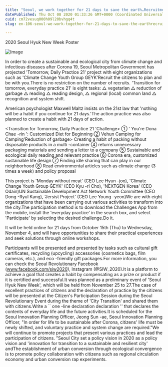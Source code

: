 ```yaml
---
title: "Seoul, we work together for 21 days to save the earth…Recruitment"
datePublished: Thu Oct 08 2020 01:33:26 GMT+0000 (Coordinated Universal Time)
cuid: cm72vesuq000h09l20bvhgq4t
slug: en-106-seoul-we-work-together-for-21-days-to-save-the-earthrecruitment

---
```



2020 Seoul Hyuk New Week Poster

![Image](https://cdn.hashnode.com/res/hashnode/image/upload/v1739422774802/cb8f5c7b-ff9f-4823-a23b-d781c0a27ce6.jpeg)

In order to create a sustainable and ecological city from climate change and infectious diseases after Corona 19, Seoul Metropolitan Government has projected 'Tomorrow, Daily Practice 21' project with eight organizations such as 'Climate Change Youth Group GEYK'Recruit the citizens to plan and be with you.There is no restriction on the number of recruits. 'Transition for tomorrow, everyday practice 21' is eight tasks: △ vegetarian △ reduction of garbage △ reading △ reading design, △ regional (local) common land △ recognition and system shift.

American psychologist Maxwell Maltz insists on the 21st law that 'nothing will be a habit if you continue for 21 days.'The action practice was also planned to create a habit with 21 days of action.

<Transition for Tomorrow, Daily Practice 21 'Challenge> ① <Vegetables>' You're Dona Chae -rin ': Customized Diet for Beginning ② <Vegetable> Vehun Camping for Camping'Reduction of garbage> Creating a habit of packing without disposable products in a multi -container ④ <Reduce garbage> returns unnecessary packaging materials and sending a letter to a company ⑤ <Reading> Sustainable and ecological daily reading and relevant practice ⑥<Life Design> Corona era, customized sustainable life design ⑦ <Local Communication> Finding idle sharing that can play in our neighborhood ⑧ <Recognition and System> Read environmental articles such as climate change (3 times a week) and policy proposal

This project is 'Monday without meat' (CEO Lee Hyun -joo), 'Climate Change Youth Group GEYK' (CEO Kyu -ri Cho), 'NEXTGEN Korea' (CEO Odain)UN Sustainable Development Act Network Youth Committee (CEO Dong -Ryul Kang), 'Jersist Project' (CEO Lee Young -yeon)We are with eight organizations that have been carrying out various activities to transform into the city.The participation method is to download the Challenges App from the mobile, install the 'everyday practice' in the search box, and select 'Participate' by selecting the desired challenge.Do it.

It will be held online for 21 days from October 15th (Thu) to Wednesday, November 4, and will have opportunities to share their practical experiences and seek solutions through online workshops.

Participants will be presented and presented by tasks such as cultural gift certificates, recycling (upcycling) accessories (cosmetics bags, film cameras, etc.), and eco -friendly gift packages.For more information, you can check the Seoul Revolutionary Facebook (www.facebook.com/siw2020), Instagram (@SIW_2020).It is a platform to achieve a goal that creates a habit by compensating as a prize or product if it is certified and successful.It was planned as a preliminary event of 'Seoul Hyuk New Week', which will be held from November 25 to 27.The case of excellent practices of citizens and the declaration of practice by the citizens will be presented at the Citizen's Participation Session during the Seoul Revolutionary Event during the theme of 'City Transition' and shared them with citizens.Write a `` one -line declaration declaration '' that declares the contents of everyday life and the future activities.It is scheduled for the Seoul Innovation Planning Officer, Jeong Sun -ae, Seoul Innovation Planning Officer, "In order for life to be sustainable after Corona, citizens' life must be newly shifted, and voluntary practice and system change are required."We will continue to promote projects that present various practices and lead the participation of citizens. ”Seoul City set a policy vision in 2020 as a policy vision and 'innovation for transition to a sustainable and resilient city' andThe establishment of urban conversion through ecological convergence is to promote policy collaboration with citizens such as regional circulation economy and urban conversion rap experiments.